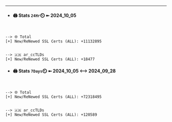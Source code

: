 

---
- #### 🖨️ **Stats** `24Hr`⏲️ ➼ 2024_10_05
```console


--> 🌐 Total
[+] New/ReNewed SSL Certs (ALL): +11132895


--> 🇦🇷 ar_ccTLDs
[+] New/ReNewed SSL Certs (ALL): +18477

```

- #### 🖨️ **Stats** `7Days`⏲️ ➼ 2024_10_05 <--> 2024_09_28
```console


--> 🌐 Total
[+] New/ReNewed SSL Certs (ALL): +72318495


--> 🇦🇷 ar_ccTLDs
[+] New/ReNewed SSL Certs (ALL): +120589

```

